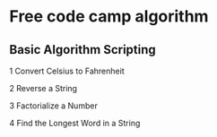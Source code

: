 # Free code camp algorithm

## Basic Algorithm Scripting

1 Convert Celsius to Fahrenheit

2 Reverse a String

3 Factorialize a Number

4 Find the Longest Word in a String